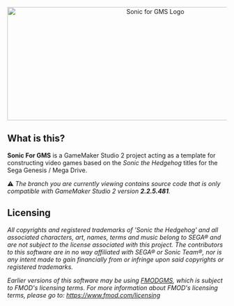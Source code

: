 <p align="center"><img src="https://github.com/VectorSatyr/sonic-gms2/blob/2.2.5/images/sonicgms-full-color-transparent.png" alt="Sonic for GMS Logo" width="664px" height="260px"/></p>

## What is this?

**Sonic For GMS** is a GameMaker Studio 2 project acting as a template for constructing video games based on the *Sonic the Hedgehog* titles for the Sega Genesis / Mega Drive.

:warning: *The branch you are currently viewing contains source code that is only compatible with GameMaker Studio 2 version **2.2.5.481**.*

## Licensing

*All copyrights and registered trademarks of 'Sonic the Hedgehog' and all associated characters, art, names, terms and music belong to SEGA® and are not subject to the license associated with this project. The contributors to this software are in no way affiliated with SEGA® or Sonic Team®, nor is any intent made to gain financially from or infringe upon said copyrights or registered trademarks.*

*Earlier versions of this software may be using [FMODGMS](https://github.com/mstop4/FMODGMS), which is subject to FMOD's licensing terms. For more information about FMOD's licensing terms, please go to: https://www.fmod.com/licensing*

